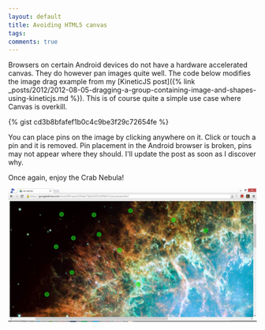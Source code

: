 ```yaml
---
layout: default
title: Avoiding HTML5 canvas
tags:
comments: true
---
```


Browsers on certain Android devices do not have a hardware accelerated canvas. They do however pan images quite well. The code below modifies the image drag example from my [KineticJS post]({% link _posts/2012/2012-08-05-dragging-a-group-containing-image-and-shapes-using-kineticjs.md %}). This is of course quite a simple use case where Canvas is overkill.

{% gist cd3b8bfafef1b0c4c9be3f29c72654fe %}

You can place pins on the image by clicking anywhere on it. Click or touch a pin and it is removed. Pin placement in the Android browser is broken, pins may not appear where they should. I'll update the post as soon as I discover why.

Once again, enjoy the Crab Nebula!

![HTML DIV](/assets/img/web-html-div-pan.jpg)
